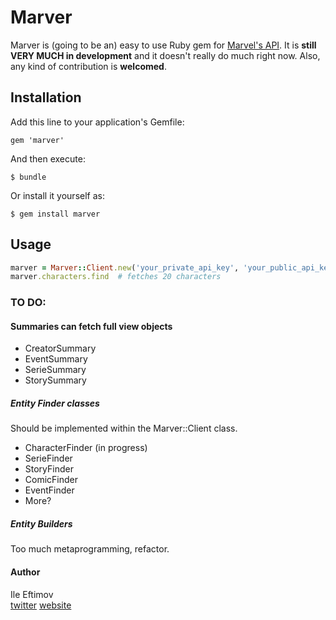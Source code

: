 Marver
======

Marver is (going to be an) easy to use Ruby gem for [Marvel's API](http://developer.marvel.com/).
It is **still VERY MUCH in development** and it doesn't really do much right now. Also, any kind of contribution is **welcomed**.

## Installation

Add this line to your application's Gemfile:

    gem 'marver'

And then execute:

    $ bundle

Or install it yourself as:

    $ gem install marver

## Usage

```ruby
marver = Marver::Client.new('your_private_api_key', 'your_public_api_key')
marver.characters.find  # fetches 20 characters
```


### TO DO:

#### Summaries can fetch full view objects
* CreatorSummary
* EventSummary
* SerieSummary
* StorySummary

##### Entity Finder classes
Should be implemented within the Marver::Client class.

* CharacterFinder (in progress)
* SerieFinder
* StoryFinder
* ComicFinder
* EventFinder
* More?

##### Entity Builders
Too much metaprogramming, refactor.


#### Author
Ile Eftimov <br/>
[twitter](http://twitter.com/fteem)  [website](http://eftimov.net)
